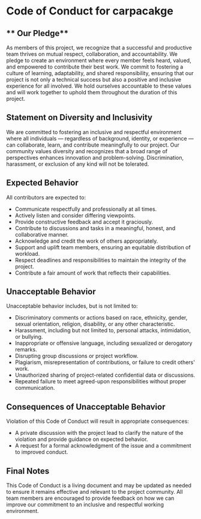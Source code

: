 # Code of Conduct for carpacakge

## ** Our Pledge**

As members of this project, we recognize that a successful and productive team thrives on mutual respect, collaboration, and accountability. We pledge to create an environment where every member feels heard, valued, and empowered to contribute their best work. We commit to fostering a culture of learning, adaptability, and shared responsibility, ensuring that our project is not only a technical success but also a positive and inclusive experience for all involved. We hold ourselves accountable to these values and will work together to uphold them throughout the duration of this project.

## **Statement on Diversity and Inclusivity**

We are committed to fostering an inclusive and respectful environment where all individuals — regardless of background, identity, or experience — can collaborate, learn, and contribute meaningfully to our project. Our community values diversity and recognizes that a broad range of perspectives enhances innovation and problem-solving. Discrimination, harassment, or exclusion of any kind will not be tolerated.

## **Expected Behavior**

All contributors are expected to:

- Communicate respectfully and professionally at all times.
- Actively listen and consider differing viewpoints.
- Provide constructive feedback and accept it graciously.
- Contribute to discussions and tasks in a meaningful, honest, and collaborative manner.
- Acknowledge and credit the work of others appropriately.
- Support and uplift team members, ensuring an equitable distribution of workload.
- Respect deadlines and responsibilities to maintain the integrity of the project.
- Contribute a fair amount of work that reflects their capabilities.

## **Unacceptable Behavior**

Unacceptable behavior includes, but is not limited to:

- Discriminatory comments or actions based on race, ethnicity, gender, sexual orientation, religion, disability, or any other characteristic.
- Harassment, including but not limited to, personal attacks, intimidation, or bullying.
- Inappropriate or offensive language, including sexualized or derogatory remarks.
- Disrupting group discussions or project workflow.
- Plagiarism, misrepresentation of contributions, or failure to credit others' work.
- Unauthorized sharing of project-related confidential data or discussions.
- Repeated failure to meet agreed-upon responsibilities without proper communication.

## **Consequences of Unacceptable Behavior**

Violation of this Code of Conduct will result in appropriate consequences:

- A private discussion with the project lead to clarify the nature of the violation and provide guidance on expected behavior.
- A request for a formal acknowledgment of the issue and a commitment to improved conduct.

## **Final Notes**

This Code of Conduct is a living document and may be updated as needed to ensure it remains effective and relevant to the project community. All team members are encouraged to provide feedback on how we can improve our commitment to an inclusive and respectful working environment.